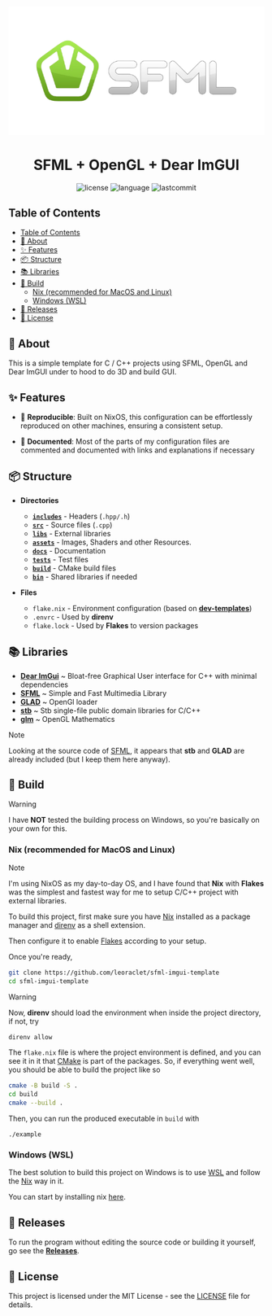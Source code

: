 <div align="center"><img src="assets/misc/sfml-logo.png"></div>
<h1 align="center">SFML + OpenGL + Dear ImGUI</h1>

<div align="center">

![license](https://img.shields.io/github/license/leoraclet/sfml-imgui-template)
![language](https://img.shields.io/github/languages/top/leoraclet/sfml-imgui-template)
![lastcommit](https://img.shields.io/github/last-commit/leoraclet/sfml-imgui-template)

</div>

## Table of Contents
- [Table of Contents](#table-of-contents)
- [📖 About](#-about)
- [✨ Features](#-features)
- [📦 Structure](#-structure)
- [📚 Libraries](#-libraries)
- [🔧 Build](#-build)
  - [Nix (recommended for MacOS and Linux)](#nix-recommended-for-macos-and-linux)
  - [Windows (WSL)](#windows-wsl)
- [🚀 Releases](#-releases)
- [📜 License](#-license)


## 📖 About

This is a simple template for C / C++ projects using SFML, OpenGL and Dear ImGUI under to hood to do
3D and build GUI.

## ✨ Features

- 🔄 **Reproducible**: Built on NixOS, this configuration can be effortlessly reproduced on other
  machines, ensuring a consistent setup.

- 📖 **Documented**: Most of the parts of my configuration files are commented and documented with
  links and explanations if necessary

## 📦 Structure

- **Directories**

  - [**`includes`**](./includes/) - Headers (`.hpp/.h`)
  - [**`src`**](./src/) - Source files (`.cpp`)
  - [**`libs`**](./libs/) - External libraries
  - [**`assets`**](./assets/) - Images, Shaders and other Resources.
  - [**`docs`**](./docs/) - Documentation
  - [**`tests`**](./tests/) - Test files
  - [**`build`**](./docs/) - CMake build files
  - [**`bin`**](./docs/) - Shared libraries if needed

- **Files**

  - `flake.nix` - Environment configuration (based on [**dev-templates**](https://github.com/the-nix-way/dev-templates))
  - `.envrc` - Used by **direnv**
  - `flake.lock` - Used by **Flakes** to version packages

## 📚 Libraries

- [**Dear ImGui**](https://github.com/ocornut/imgui) ~ Bloat-free Graphical User interface for C++
  with minimal dependencies
- [**SFML**](https://github.com/SFML/sfml) ~ Simple and Fast Multimedia Library
- [**GLAD**](https://glad.dav1d.de/) ~ OpenGl loader
- [**stb**](https://github.com/nothings/stb) ~ Stb single-file public domain libraries for C/C++
- [**glm**](https://github.com/g-truc/glm) ~ OpenGL Mathematics

> [!NOTE]
>
> Looking at the source code of [SFML](https://github.com/SFML/SFML), it appears that **stb** and
> **GLAD** are already included (but I keep them here anyway).

## 🔧 Build

> [!WARNING]
>
> I have **NOT** tested the building process on Windows, so you're basically on your own for this.

### Nix (recommended for MacOS and Linux)

> [!NOTE]
>
> I'm using NixOS as my day-to-day OS, and I have found that **Nix** with **Flakes** was the
> simplest and fastest way for me to setup C/C++ project with external libraries.

To build this project, first make sure you have [Nix](https://nixos.org/download/) installed as a
package manager and [direnv](https://direnv.net/) as a shell extension.

Then configure it to enable [Flakes](https://nixos.wiki/wiki/flakes) according to your setup.

Once you're ready,

```bash
git clone https://github.com/leoraclet/sfml-imgui-template
cd sfml-imgui-template
```

> [!WARNING]
>
> Now, **direnv** should load the environment when inside the project directory, if not, try
> ```bash
> direnv allow
> ```

The `flake.nix` file is where the project environment is defined, and you can see it in it that
[CMake](https://cmake.org/) is part of the packages. So, if everything went well, you should be able to
build the project like so

```bash
cmake -B build -S .
cd build
cmake --build .
```

Then, you can run the produced executable in `build` with

```basb
./example
```

### Windows (WSL)

The best solution to build this project on Windows is to use
[WSL](https://learn.microsoft.com/en-us/windows/wsl/install) and follow the
[Nix](#nix-recommended-for-macos-and-linux) way in it.

You can start by installing nix [here](https://nixos.org/download/#nix-install-windows).

## 🚀 Releases

To run the program without editing the source code or building it yourself, go see the
[**Releases**](https://github.com/leoraclet/sfml-imgui-template/releases).

## 📜 License

This project is licensed under the MIT License - see the [LICENSE](LICENSE) file for details.